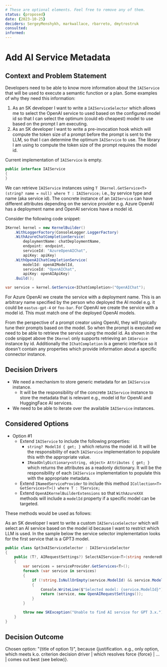 ```yaml
---
# These are optional elements. Feel free to remove any of them.
status: {proposed}
date: {2023-10-25}
deciders: SergeyMenshykh, markwallace, rbarreto, dmytrostruk
consulted: 
informed: 
---
```

# Add AI Service Metadata

## Context and Problem Statement

Developers need to be able to know more information about the `IAIService` that will be used to execute a semantic function or a plan.
Some examples of why they need this information:

1. As an SK developer I want to write a `IAIServiceSelector` which allows me to select the OpenAI service to used based on the configured model id so that I can select the optimum (could eb cheapest) model to use based on the prompt I am executing.
2. As an SK developer I want to write a pre-invocation hook which will compute the token size of a prompt before the prompt is sent to the LLM, so that I can determine the optimum `IAIService` to use. The library I am using to compute the token size of the prompt requires the model id.


Current implementation of `IAIService` is empty.

```csharp
public interface IAIService
{
}
```

We can retrieve `IAIService` instances using `T IKernel.GetService<T>(string? name = null) where T : IAIService;` i.e., by service type and name (aka service id).
The concrete instance of an `IAIService` can have different attributes depending on the service provider e.g. Azure OpenAI has a deployment name and OpenAI services have a model id.

Consider the following code snippet:

```csharp
IKernel kernel = new KernelBuilder()
    .WithLoggerFactory(ConsoleLogger.LoggerFactory)
    .WithAzureChatCompletionService(
        deploymentName: chatDeploymentName,
        endpoint: endpoint,
        serviceId: "AzureOpenAIChat",
        apiKey: apiKey)
    .WithOpenAIChatCompletionService(
        modelId: openAIModelId,
        serviceId: "OpenAIChat",
        apiKey: openAIApiKey)
    .Build();

var service = kernel.GetService<IChatCompletion>("OpenAIChat");
```

For Azure OpenAI we create the service with a deployment name. This is an arbitrary name specified by the person who deployed the AI model e.g. it could be `eastus-gpt-4` or `foo-bar`.
For OpenAI we create the service with a model id. This must match one of the deployed OpenAI models.

From the perspective of a prompt creator using OpenAI, they will typically tune their prompts based on the model. So when the prompt is executed we need to be able to retrieve the service using the model id. As shown in the code snippet above the `IKernel` only supports retrieving an `IAService` instance by id. Additionally the `IChatCompletion` is a generic interface so it doesn't contain any properties which provide information about a specific connector instance.

## Decision Drivers

* We need a mechanism to store generic metadata for an `IAIService` instance.
  * It will be the responsibility of the concrete `IAIService` instance to store the metadata that is relevant e.g., model id for OpenAI and HuggingFace AI services.
* We need to be able to iterate over the available `IAIService` instances.

## Considered Options

* Option #1
  * Extend `IAIService` to include the following properties:
    * `string? ModelId { get; }` which returns the model id. It will be the responsibility of each `IAIService` implementation to populate this with the appropriate value.
    * `IReadOnlyDictionary<string, object> Attributes { get; }` which returns the attributes as a readonly dictionary. It will be the responsibility of each `IAIService` implementation to populate this with the appropriate metadata.
  * Extend `INamedServiceProvider` to include this method `ICollection<T> GetServices<T>() where T : TService;`
  * Extend `OpenAIKernelBuilderExtensions` so that `WithAzureXXX` methods will include a `modelId` property if a specific model can be targeted.

These methods would be used as follows:

As an SK developer I want to write a custom `IAIServiceSelector` which will select an AI service based on the model id because I want to restrict which LLM is used.
In the sample below the service selector implementation looks for the first service that is a GPT3 model.

``` csharp
public class Gpt3xAIServiceSelector : IAIServiceSelector
{
    public (T?, AIRequestSettings?) SelectAIService<T>(string renderedPrompt, IAIServiceProvider serviceProvider, IReadOnlyList<AIRequestSettings>? modelSettings) where T : IAIService
    {
        var services = serviceProvider.GetServices<T>();
        foreach (var service in services)
        {
            if (!string.IsNullOrEmpty(service.ModelId) && service.ModelId.StartsWith("gpt-3", StringComparison.OrdinalIgnoreCase))
            {
                Console.WriteLine($"Selected model: {service.ModelId}");
                return (service, new OpenAIRequestSettings());
            }
        }

        throw new SKException("Unable to find AI service for GPT 3.x.");
    }
}
```

## Decision Outcome

Chosen option: "{title of option 1}", because
{justification. e.g., only option, which meets k.o. criterion decision driver | which resolves force {force} | … | comes out best (see below)}.
